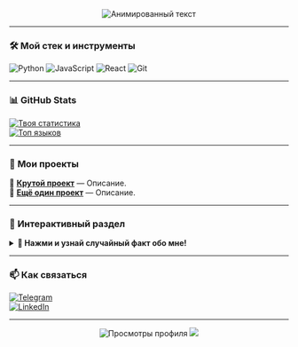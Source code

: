 <div align="center">
  <img src="https://readme-typing-svg.demolab.com?font=Fira+Code&pause=1000&color=FF7F50&width=435&lines=Привет%2C+я+Арсен!;Разработчик%2C+мечтатель%2C+новатор🚀" alt="Анимированный текст" />
</div>

---

### 🛠️ **Мой стек и инструменты**  
![Python](https://img.shields.io/badge/-Python-3776AB?logo=python&logoColor=white)
![JavaScript](https://img.shields.io/badge/-JavaScript-F7DF1E?logo=javascript&logoColor=black)
![React](https://img.shields.io/badge/-React-61DAFB?logo=react&logoColor=black)
![Git](https://img.shields.io/badge/-Git-F05032?logo=git&logoColor=white)

---

### 📊 **GitHub Stats**  
[![Твоя статистика](https://github-readme-stats.vercel.app/api?username=ТВОЙ-USERNAME&show_icons=true&theme=radical&hide_border=true)](https://github.com/ТВОЙ-USERNAME)  
[![Топ языков](https://github-readme-stats.vercel.app/api/top-langs/?username=ТВОЙ-USERNAME&layout=compact&theme=radical&hide_border=true)](https://github.com/ТВОЙ-USERNAME)  

---

### 🎯 **Мои проекты**  
🔹 [**Крутой проект**](https://github.com/...) — Описание.  
🔹 [**Ещё один проект**](https://github.com/...) — Описание.  

---

### 🌟 **Интерактивный раздел**  
<details>
  <summary><b>📌 Нажми и узнай случайный факт обо мне!</b></summary>  
  <br>
  > «Я однажды написал скрипт, который будил меня голосом ИИ в 5 утра... И пожалел об этом 😅»  
</details>

---

### 📫 **Как связаться**  
[![Telegram](https://img.shields.io/badge/-Telegram-26A5E4?logo=telegram&logoColor=white)](https://t.me/...)  
[![LinkedIn](https://img.shields.io/badge/-LinkedIn-0A66C2?logo=linkedin&logoColor=white)](https://linkedin.com/in/...)  

---

<div align="center">
  <img src="https://komarev.com/ghpvc/?username=ТВОЙ-USERNAME&color=blueviolet&style=flat-square" alt="Просмотры профиля" />  
  <img src="https://img.shields.io/github/followers/ТВОЙ-USERNAME?label=Подпишись%20на%20меня%20на%20GitHub!&style=social" />  
</div>
